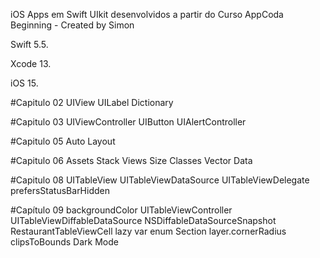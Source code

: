 iOS Apps em Swift UIkit desenvolvidos a partir do Curso AppCoda Beginning - Created by Simon

Swift 5.5.

Xcode 13.

iOS 15.

#Capitulo 02
UIView 
UILabel 
Dictionary

#Capitulo 03
UIViewController 
UIButton 
UIAlertController

#Capitulo 05
Auto Layout

#Capitulo 06
Assets
Stack Views
Size Classes
Vector Data

#Capitulo 08
UITableView 
UITableViewDataSource 
UITableViewDelegate 
prefersStatusBarHidden

#Capítulo 09
backgroundColor
UITableViewController
UITableViewDiffableDataSource
NSDiffableDataSourceSnapshot
RestaurantTableViewCell
lazy var
enum Section
layer.cornerRadius
clipsToBounds
Dark Mode
